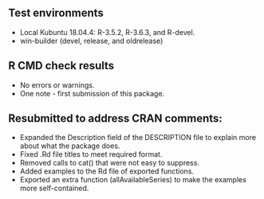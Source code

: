 
## Test environments
* Local Kubuntu 18.04.4: R-3.5.2, R-3.6.3, and R-devel.
* win-builder (devel, release, and oldrelease)

## R CMD check results
* No errors or warnings.
* One note - first submission of this package.

## Resubmitted to address CRAN comments:
* Expanded the Description field of the DESCRIPTION file to explain more about
  what the package does.
* Fixed .Rd file titles to meet required format.
* Removed calls to cat() that were not easy to suppress.
* Added examples to the Rd file of exported functions.
* Exported an extra function (allAvailableSeries) to make the examples more
  self-contained.
